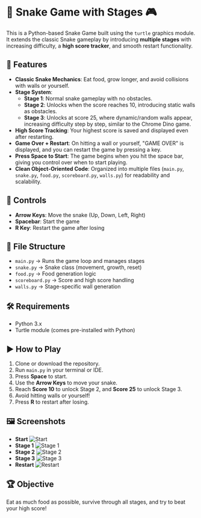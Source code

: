 # 🐍 Snake Game with Stages 🎮

This is a Python-based Snake Game built using the `turtle` graphics module. It extends the classic Snake gameplay by introducing **multiple stages** with increasing difficulty, a **high score tracker**, and smooth restart functionality.

## 🚀 Features
- **Classic Snake Mechanics**: Eat food, grow longer, and avoid collisions with walls or yourself.
- **Stage System**:
  - **Stage 1**: Normal snake gameplay with no obstacles.
  - **Stage 2**: Unlocks when the score reaches 10, introducing static walls as obstacles.
  - **Stage 3**: Unlocks at score 25, where dynamic/random walls appear, increasing difficulty step by step, similar to the Chrome Dino game.
- **High Score Tracking**: Your highest score is saved and displayed even after restarting.
- **Game Over + Restart**: On hitting a wall or yourself, "GAME OVER" is displayed, and you can restart the game by pressing a key.
- **Press Space to Start**: The game begins when you hit the space bar, giving you control over when to start playing.
- **Clean Object-Oriented Code**: Organized into multiple files (`main.py`, `snake.py`, `food.py`, `scoreboard.py`, `walls.py`) for readability and scalability.

## 🎯 Controls
- **Arrow Keys**: Move the snake (Up, Down, Left, Right)
- **Spacebar**: Start the game
- **R Key**: Restart the game after losing

## 📂 File Structure
- `main.py` → Runs the game loop and manages stages
- `snake.py` → Snake class (movement, growth, reset)
- `food.py` → Food generation logic
- `scoreboard.py` → Score and high score handling
- `walls.py` → Stage-specific wall generation

## 🛠 Requirements
- Python 3.x
- Turtle module (comes pre-installed with Python)

## ▶️ How to Play
1. Clone or download the repository.
2. Run `main.py` in your terminal or IDE.
3. Press **Space** to start.
4. Use the **Arrow Keys** to move your snake.
5. Reach **Score 10** to unlock Stage 2, and **Score 25** to unlock Stage 3.
6. Avoid hitting walls or yourself!
7. Press **R** to restart after losing.

## 🖼️ Screenshots
-  **Start**
  ![Start](start.png)
- **Stage 1**
  ![Stage 1](stage1.png)
- **Stage 2**
  ![Stage 2](stage2.png)
- **Stage 3**
  ![Stage 3](stage3.png)
- **Restart**
  ![Restart](restart.png)

## 🏆 Objective
Eat as much food as possible, survive through all stages, and try to beat your high score!

